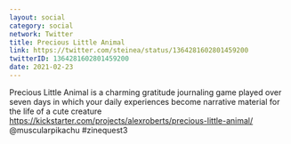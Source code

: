 ```yaml
---
layout: social
category: social
network: Twitter
title: Precious Little Animal
link: https://twitter.com/steinea/status/1364281602801459200
twitterID: 1364281602801459200
date: 2021-02-23
---
```


Precious Little Animal is a charming gratitude journaling game played over seven days in which your daily experiences become narrative material for the life of a cute creature <https://kickstarter.com/projects/alexroberts/precious-little-animal/> @muscularpikachu #zinequest3
